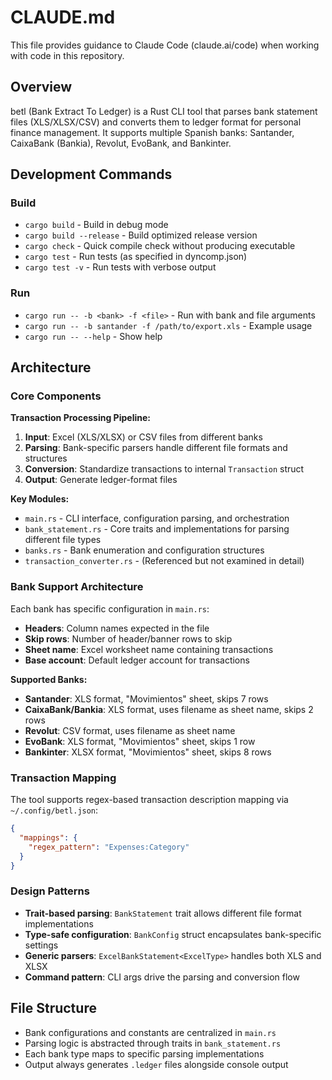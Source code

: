# CLAUDE.md

This file provides guidance to Claude Code (claude.ai/code) when working with code in this repository.

## Overview

betl (Bank Extract To Ledger) is a Rust CLI tool that parses bank statement files (XLS/XLSX/CSV) and converts them to ledger format for personal finance management. It supports multiple Spanish banks: Santander, CaixaBank (Bankia), Revolut, EvoBank, and Bankinter.

## Development Commands

### Build
- `cargo build` - Build in debug mode
- `cargo build --release` - Build optimized release version
- `cargo check` - Quick compile check without producing executable
- `cargo test` - Run tests (as specified in dyncomp.json)
- `cargo test -v` - Run tests with verbose output

### Run
- `cargo run -- -b <bank> -f <file>` - Run with bank and file arguments
- `cargo run -- -b santander -f /path/to/export.xls` - Example usage
- `cargo run -- --help` - Show help

## Architecture

### Core Components

**Transaction Processing Pipeline:**
1. **Input**: Excel (XLS/XLSX) or CSV files from different banks
2. **Parsing**: Bank-specific parsers handle different file formats and structures
3. **Conversion**: Standardize transactions to internal `Transaction` struct
4. **Output**: Generate ledger-format files

**Key Modules:**
- `main.rs` - CLI interface, configuration parsing, and orchestration
- `bank_statement.rs` - Core traits and implementations for parsing different file types
- `banks.rs` - Bank enumeration and configuration structures
- `transaction_converter.rs` - (Referenced but not examined in detail)

### Bank Support Architecture

Each bank has specific configuration in `main.rs`:
- **Headers**: Column names expected in the file
- **Skip rows**: Number of header/banner rows to skip
- **Sheet name**: Excel worksheet name containing transactions
- **Base account**: Default ledger account for transactions

**Supported Banks:**
- **Santander**: XLS format, "Movimientos" sheet, skips 7 rows
- **CaixaBank/Bankia**: XLS format, uses filename as sheet name, skips 2 rows
- **Revolut**: CSV format, uses filename as sheet name
- **EvoBank**: XLS format, "Movimientos" sheet, skips 1 row
- **Bankinter**: XLSX format, "Movimientos" sheet, skips 8 rows

### Transaction Mapping

The tool supports regex-based transaction description mapping via `~/.config/betl.json`:
```json
{
  "mappings": {
    "regex_pattern": "Expenses:Category"
  }
}
```

### Design Patterns

- **Trait-based parsing**: `BankStatement` trait allows different file format implementations
- **Type-safe configuration**: `BankConfig` struct encapsulates bank-specific settings
- **Generic parsers**: `ExcelBankStatement<ExcelType>` handles both XLS and XLSX
- **Command pattern**: CLI args drive the parsing and conversion flow

## File Structure

- Bank configurations and constants are centralized in `main.rs`
- Parsing logic is abstracted through traits in `bank_statement.rs`
- Each bank type maps to specific parsing implementations
- Output always generates `.ledger` files alongside console output